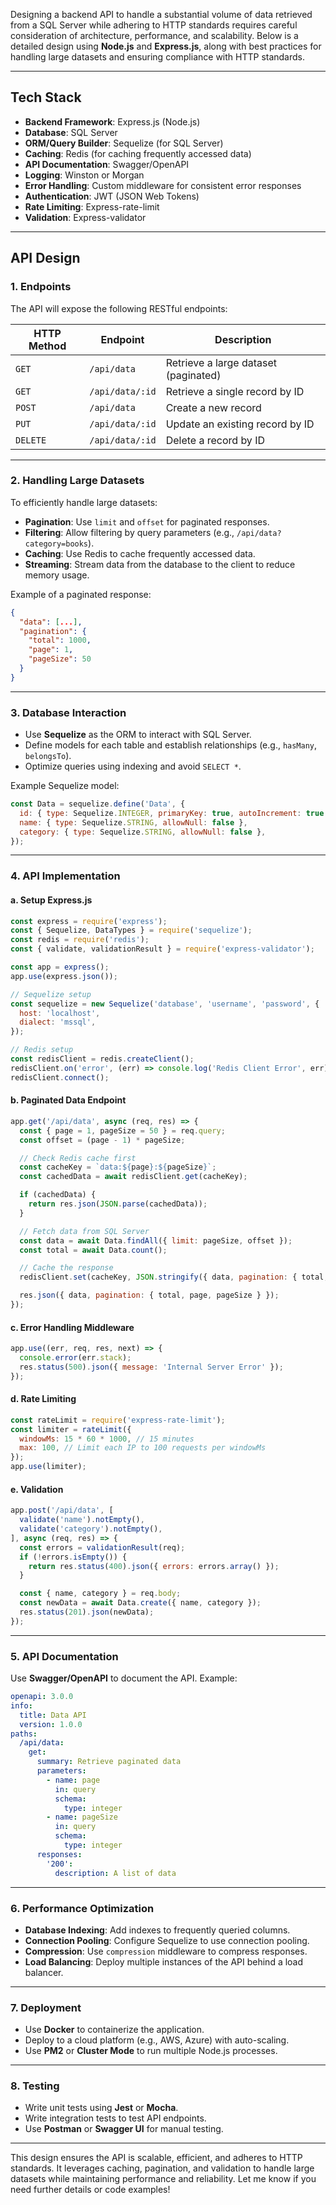 Designing a backend API to handle a substantial volume of data retrieved from a SQL Server while adhering to HTTP standards requires careful consideration of architecture, performance, and scalability. Below is a detailed design using **Node.js** and **Express.js**, along with best practices for handling large datasets and ensuring compliance with HTTP standards.

---

## **Tech Stack**
- **Backend Framework**: Express.js (Node.js)
- **Database**: SQL Server
- **ORM/Query Builder**: Sequelize (for SQL Server)
- **Caching**: Redis (for caching frequently accessed data)
- **API Documentation**: Swagger/OpenAPI
- **Logging**: Winston or Morgan
- **Error Handling**: Custom middleware for consistent error responses
- **Authentication**: JWT (JSON Web Tokens)
- **Rate Limiting**: Express-rate-limit
- **Validation**: Express-validator

---

## **API Design**

### **1. Endpoints**
The API will expose the following RESTful endpoints:

| **HTTP Method** | **Endpoint**               | **Description**                          |
|-----------------|----------------------------|------------------------------------------|
| `GET`           | `/api/data`                | Retrieve a large dataset (paginated)     |
| `GET`           | `/api/data/:id`            | Retrieve a single record by ID           |
| `POST`          | `/api/data`                | Create a new record                      |
| `PUT`           | `/api/data/:id`            | Update an existing record by ID          |
| `DELETE`        | `/api/data/:id`            | Delete a record by ID                    |

---

### **2. Handling Large Datasets**
To efficiently handle large datasets:
- **Pagination**: Use `limit` and `offset` for paginated responses.
- **Filtering**: Allow filtering by query parameters (e.g., `/api/data?category=books`).
- **Caching**: Use Redis to cache frequently accessed data.
- **Streaming**: Stream data from the database to the client to reduce memory usage.

Example of a paginated response:
```json
{
  "data": [...],
  "pagination": {
    "total": 1000,
    "page": 1,
    "pageSize": 50
  }
}
```

---

### **3. Database Interaction**
- Use **Sequelize** as the ORM to interact with SQL Server.
- Define models for each table and establish relationships (e.g., `hasMany`, `belongsTo`).
- Optimize queries using indexing and avoid `SELECT *`.

Example Sequelize model:
```javascript
const Data = sequelize.define('Data', {
  id: { type: Sequelize.INTEGER, primaryKey: true, autoIncrement: true },
  name: { type: Sequelize.STRING, allowNull: false },
  category: { type: Sequelize.STRING, allowNull: false },
});
```

---

### **4. API Implementation**

#### **a. Setup Express.js**
```javascript
const express = require('express');
const { Sequelize, DataTypes } = require('sequelize');
const redis = require('redis');
const { validate, validationResult } = require('express-validator');

const app = express();
app.use(express.json());

// Sequelize setup
const sequelize = new Sequelize('database', 'username', 'password', {
  host: 'localhost',
  dialect: 'mssql',
});

// Redis setup
const redisClient = redis.createClient();
redisClient.on('error', (err) => console.log('Redis Client Error', err));
redisClient.connect();
```

#### **b. Paginated Data Endpoint**
```javascript
app.get('/api/data', async (req, res) => {
  const { page = 1, pageSize = 50 } = req.query;
  const offset = (page - 1) * pageSize;

  // Check Redis cache first
  const cacheKey = `data:${page}:${pageSize}`;
  const cachedData = await redisClient.get(cacheKey);

  if (cachedData) {
    return res.json(JSON.parse(cachedData));
  }

  // Fetch data from SQL Server
  const data = await Data.findAll({ limit: pageSize, offset });
  const total = await Data.count();

  // Cache the response
  redisClient.set(cacheKey, JSON.stringify({ data, pagination: { total, page, pageSize } }), 'EX', 60); // Cache for 60 seconds

  res.json({ data, pagination: { total, page, pageSize } });
});
```

#### **c. Error Handling Middleware**
```javascript
app.use((err, req, res, next) => {
  console.error(err.stack);
  res.status(500).json({ message: 'Internal Server Error' });
});
```

#### **d. Rate Limiting**
```javascript
const rateLimit = require('express-rate-limit');
const limiter = rateLimit({
  windowMs: 15 * 60 * 1000, // 15 minutes
  max: 100, // Limit each IP to 100 requests per windowMs
});
app.use(limiter);
```

#### **e. Validation**
```javascript
app.post('/api/data', [
  validate('name').notEmpty(),
  validate('category').notEmpty(),
], async (req, res) => {
  const errors = validationResult(req);
  if (!errors.isEmpty()) {
    return res.status(400).json({ errors: errors.array() });
  }

  const { name, category } = req.body;
  const newData = await Data.create({ name, category });
  res.status(201).json(newData);
});
```

---

### **5. API Documentation**
Use **Swagger/OpenAPI** to document the API. Example:
```yaml
openapi: 3.0.0
info:
  title: Data API
  version: 1.0.0
paths:
  /api/data:
    get:
      summary: Retrieve paginated data
      parameters:
        - name: page
          in: query
          schema:
            type: integer
        - name: pageSize
          in: query
          schema:
            type: integer
      responses:
        '200':
          description: A list of data
```

---

### **6. Performance Optimization**
- **Database Indexing**: Add indexes to frequently queried columns.
- **Connection Pooling**: Configure Sequelize to use connection pooling.
- **Compression**: Use `compression` middleware to compress responses.
- **Load Balancing**: Deploy multiple instances of the API behind a load balancer.

---

### **7. Deployment**
- Use **Docker** to containerize the application.
- Deploy to a cloud platform (e.g., AWS, Azure) with auto-scaling.
- Use **PM2** or **Cluster Mode** to run multiple Node.js processes.

---

### **8. Testing**
- Write unit tests using **Jest** or **Mocha**.
- Write integration tests to test API endpoints.
- Use **Postman** or **Swagger UI** for manual testing.

---

This design ensures the API is scalable, efficient, and adheres to HTTP standards. It leverages caching, pagination, and validation to handle large datasets while maintaining performance and reliability. Let me know if you need further details or code examples!
